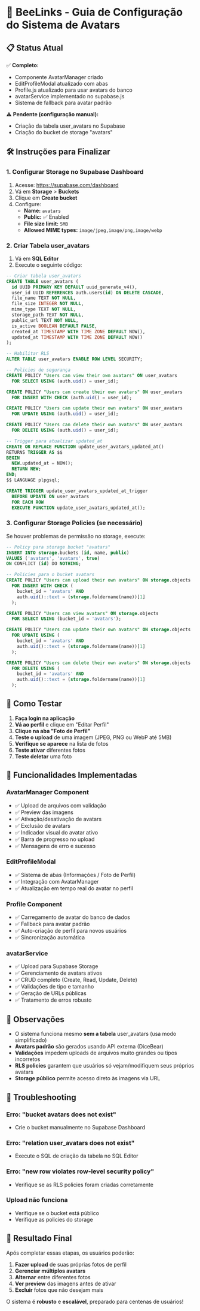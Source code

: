 # 🐝 BeeLinks - Guia de Configuração do Sistema de Avatars

## 📋 Status Atual

✅ **Completo:**
- Componente AvatarManager criado
- EditProfileModal atualizado com abas
- Profile.js atualizado para usar avatars do banco
- avatarService implementado no supabase.js
- Sistema de fallback para avatar padrão

⚠️ **Pendente (configuração manual):**
- Criação da tabela user_avatars no Supabase
- Criação do bucket de storage "avatars"

## 🛠️ Instruções para Finalizar

### 1. Configurar Storage no Supabase Dashboard

1. Acesse: https://supabase.com/dashboard
2. Vá em **Storage** > **Buckets**
3. Clique em **Create bucket**
4. Configure:
   - **Name:** `avatars`
   - **Public:** ✅ Enabled
   - **File size limit:** `5MB`
   - **Allowed MIME types:** `image/jpeg,image/png,image/webp`

### 2. Criar Tabela user_avatars

1. Vá em **SQL Editor**
2. Execute o seguinte código:

```sql
-- Criar tabela user_avatars
CREATE TABLE user_avatars (
  id UUID PRIMARY KEY DEFAULT uuid_generate_v4(),
  user_id UUID REFERENCES auth.users(id) ON DELETE CASCADE,
  file_name TEXT NOT NULL,
  file_size INTEGER NOT NULL,
  mime_type TEXT NOT NULL,
  storage_path TEXT NOT NULL,
  public_url TEXT NOT NULL,
  is_active BOOLEAN DEFAULT FALSE,
  created_at TIMESTAMP WITH TIME ZONE DEFAULT NOW(),
  updated_at TIMESTAMP WITH TIME ZONE DEFAULT NOW()
);

-- Habilitar RLS
ALTER TABLE user_avatars ENABLE ROW LEVEL SECURITY;

-- Policies de segurança
CREATE POLICY "Users can view their own avatars" ON user_avatars
  FOR SELECT USING (auth.uid() = user_id);

CREATE POLICY "Users can create their own avatars" ON user_avatars
  FOR INSERT WITH CHECK (auth.uid() = user_id);

CREATE POLICY "Users can update their own avatars" ON user_avatars
  FOR UPDATE USING (auth.uid() = user_id);

CREATE POLICY "Users can delete their own avatars" ON user_avatars
  FOR DELETE USING (auth.uid() = user_id);

-- Trigger para atualizar updated_at
CREATE OR REPLACE FUNCTION update_user_avatars_updated_at()
RETURNS TRIGGER AS $$
BEGIN
  NEW.updated_at = NOW();
  RETURN NEW;
END;
$$ LANGUAGE plpgsql;

CREATE TRIGGER update_user_avatars_updated_at_trigger
  BEFORE UPDATE ON user_avatars
  FOR EACH ROW
  EXECUTE FUNCTION update_user_avatars_updated_at();
```

### 3. Configurar Storage Policies (se necessário)

Se houver problemas de permissão no storage, execute:

```sql
-- Policy para storage bucket "avatars"
INSERT INTO storage.buckets (id, name, public) 
VALUES ('avatars', 'avatars', true)
ON CONFLICT (id) DO NOTHING;

-- Policies para o bucket avatars
CREATE POLICY "Users can upload their own avatars" ON storage.objects
  FOR INSERT WITH CHECK (
    bucket_id = 'avatars' AND 
    auth.uid()::text = (storage.foldername(name))[1]
  );

CREATE POLICY "Users can view avatars" ON storage.objects
  FOR SELECT USING (bucket_id = 'avatars');

CREATE POLICY "Users can update their own avatars" ON storage.objects
  FOR UPDATE USING (
    bucket_id = 'avatars' AND 
    auth.uid()::text = (storage.foldername(name))[1]
  );

CREATE POLICY "Users can delete their own avatars" ON storage.objects
  FOR DELETE USING (
    bucket_id = 'avatars' AND 
    auth.uid()::text = (storage.foldername(name))[1]
  );
```

## 🧪 Como Testar

1. **Faça login na aplicação**
2. **Vá ao perfil** e clique em "Editar Perfil"
3. **Clique na aba "Foto de Perfil"**
4. **Teste o upload** de uma imagem (JPEG, PNG ou WebP até 5MB)
5. **Verifique se aparece** na lista de fotos
6. **Teste ativar** diferentes fotos
7. **Teste deletar** uma foto

## 🔧 Funcionalidades Implementadas

### AvatarManager Component
- ✅ Upload de arquivos com validação
- ✅ Preview das imagens
- ✅ Ativação/desativação de avatars
- ✅ Exclusão de avatars
- ✅ Indicador visual do avatar ativo
- ✅ Barra de progresso no upload
- ✅ Mensagens de erro e sucesso

### EditProfileModal
- ✅ Sistema de abas (Informações / Foto de Perfil)
- ✅ Integração com AvatarManager
- ✅ Atualização em tempo real do avatar no perfil

### Profile Component
- ✅ Carregamento de avatar do banco de dados
- ✅ Fallback para avatar padrão
- ✅ Auto-criação de perfil para novos usuários
- ✅ Sincronização automática

### avatarService
- ✅ Upload para Supabase Storage
- ✅ Gerenciamento de avatars ativos
- ✅ CRUD completo (Create, Read, Update, Delete)
- ✅ Validações de tipo e tamanho
- ✅ Geração de URLs públicas
- ✅ Tratamento de erros robusto

## 📝 Observações

- O sistema funciona mesmo **sem a tabela** user_avatars (usa modo simplificado)
- **Avatars padrão** são gerados usando API externa (DiceBear)
- **Validações** impedem uploads de arquivos muito grandes ou tipos incorretos
- **RLS policies** garantem que usuários só vejam/modifiquem seus próprios avatars
- **Storage público** permite acesso direto às imagens via URL

## 🚨 Troubleshooting

### Erro: "bucket avatars does not exist"
- Crie o bucket manualmente no Supabase Dashboard

### Erro: "relation user_avatars does not exist"
- Execute o SQL de criação da tabela no SQL Editor

### Erro: "new row violates row-level security policy"
- Verifique se as RLS policies foram criadas corretamente

### Upload não funciona
- Verifique se o bucket está público
- Verifique as policies do storage

## 🎉 Resultado Final

Após completar essas etapas, os usuários poderão:

1. **Fazer upload** de suas próprias fotos de perfil
2. **Gerenciar múltiplos avatars** 
3. **Alternar** entre diferentes fotos
4. **Ver preview** das imagens antes de ativar
5. **Excluir** fotos que não desejam mais

O sistema é **robusto** e **escalável**, preparado para centenas de usuários!
